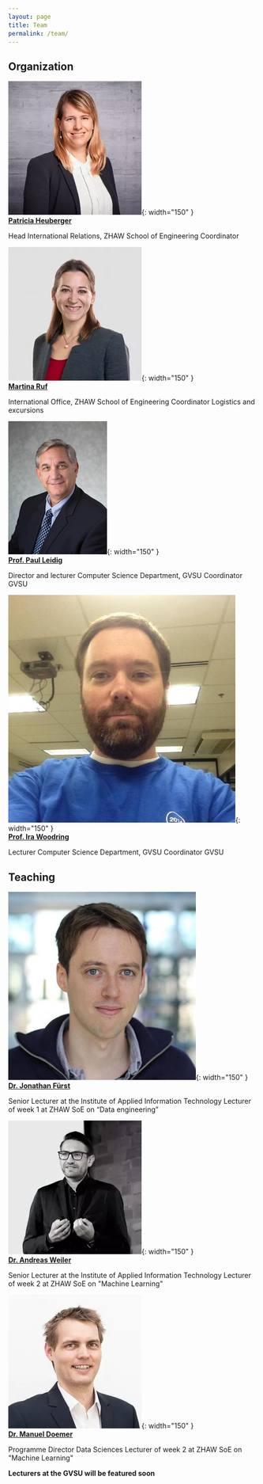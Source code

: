 ```yaml
---
layout: page
title: Team
permalink: /team/
---
```


## Organization

![Patricia Heuberger](/assets/images/patricia.webp){: width="150" }  
[**Patricia Heuberger**](https://www.zhaw.ch/en/about-us/person/heug/)

Head International Relations, ZHAW School of Engineering
Coordinator

![Martina Ruf](/assets/images/martina.webp){: width="150" }  
[**Martina Ruf**](https://www.zhaw.ch/en/ueber-uns/person/eglm)

International Office, ZHAW School of Engineering
Coordinator Logistics and excursions

![Prof. Paul Leidig](/assets/images/paul.jpg){: width="150" }  
[**Prof. Paul Leidig**](https://www.gvsu.edu/computing/leidig-paul-50.htm)

Director and lecturer Computer Science Department, GVSU
Coordinator GVSU

![Prof. Ira Woodring](/assets/images/ira.jpg){: width="150" }  
[**Prof. Ira Woodring**](https://github.com/irawoodring)

Lecturer Computer Science Department, GVSU
Coordinator GVSU

## Teaching

![Dr. Jonathan Fürst](/assets/images/jonathan.jpg){: width="150" }  
[**Dr. Jonathan Fürst**](https://www.zhaw.ch/en/about-us/person/fues/)

Senior Lecturer at the Institute of Applied Information Technology
Lecturer of week 1 at ZHAW SoE on “Data engineering”

![Dr. Andreas Weiler](/assets/images/andreas.jpg){: width="150" }  
[**Dr. Andreas Weiler**](https://www.zhaw.ch/en/about-us/person/wele/)

Senior Lecturer at the Institute of Applied Information Technology
Lecturer of week 2 at ZHAW SoE on "Machine Learning"

![Dr. Manuel Doemer](/assets/images/manuel.webp){: width="150" }  
[**Dr. Manuel Doemer**](https://www.zhaw.ch/en/about-us/person/doem/)

Programme Director Data Sciences
Lecturer of week 2 at ZHAW SoE on "Machine Learning"

**Lecturers at the GVSU will be featured soon**

